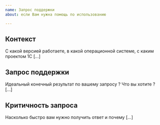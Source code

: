 ```yaml
---
name: Запрос поддержки
about: если Вам нужна помощь по использованию

---
```


<!---
Наииболее быстрый способ получить ответ - воспользоваться поиском
-->

## Контекст

С какой версией работаете, в какой операционной системе, с каким проектом 1С [...]

## Запрос поддержки

Идеальный конечный результат по вашему запросу ? Что вы хотите ? [...]

## Критичность запроса

Насколько быстро вам нужно получить ответ и почему [...]
